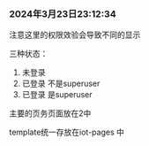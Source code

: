 ### 2024年3月23日23:12:34
注意这里的权限效验会导致不同的显示

三种状态： 
1. 未登录
2. 已登录 不是superuser
3. 已登录 是superuser

主要的页务页面放在2中

template统一存放在iot-pages 中